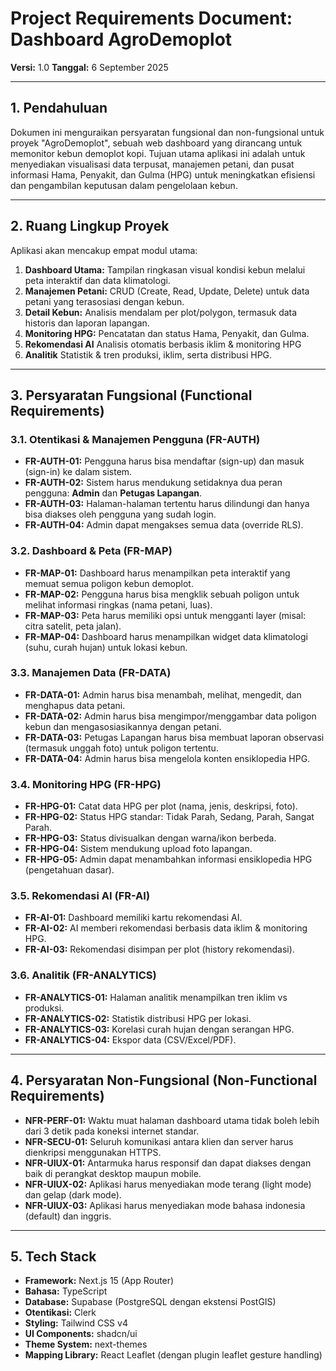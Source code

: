 # Project Requirements Document: Dashboard AgroDemoplot

**Versi:** 1.0
**Tanggal:** 6 September 2025

---

## 1. Pendahuluan

Dokumen ini menguraikan persyaratan fungsional dan non-fungsional untuk proyek "AgroDemoplot", sebuah web dashboard yang dirancang untuk memonitor kebun demoplot kopi. Tujuan utama aplikasi ini adalah untuk menyediakan visualisasi data terpusat, manajemen petani, dan pusat informasi Hama, Penyakit, dan Gulma (HPG) untuk meningkatkan efisiensi dan pengambilan keputusan dalam pengelolaan kebun.

---

## 2. Ruang Lingkup Proyek

Aplikasi akan mencakup empat modul utama:
1.  **Dashboard Utama:** Tampilan ringkasan visual kondisi kebun melalui peta interaktif dan data klimatologi.
2.  **Manajemen Petani:** CRUD (Create, Read, Update, Delete) untuk data petani yang terasosiasi dengan kebun.
3.  **Detail Kebun:** Analisis mendalam per plot/polygon, termasuk data historis dan laporan lapangan.
4.  **Monitoring HPG:** Pencatatan dan status Hama, Penyakit, dan Gulma.
5.  **Rekomendasi AI** Analisis otomatis berbasis iklim & monitoring HPG
6.  **Analitik** Statistik & tren produksi, iklim, serta distribusi HPG.

---

## 3. Persyaratan Fungsional (Functional Requirements)

### 3.1. Otentikasi & Manajemen Pengguna (FR-AUTH)
-   **FR-AUTH-01:** Pengguna harus bisa mendaftar (sign-up) dan masuk (sign-in) ke dalam sistem.
-   **FR-AUTH-02:** Sistem harus mendukung setidaknya dua peran pengguna: **Admin** dan **Petugas Lapangan**.
-   **FR-AUTH-03:** Halaman-halaman tertentu harus dilindungi dan hanya bisa diakses oleh pengguna yang sudah login.
-   **FR-AUTH-04:** Admin dapat mengakses semua data (override RLS).

### 3.2. Dashboard & Peta (FR-MAP)
-   **FR-MAP-01:** Dashboard harus menampilkan peta interaktif yang memuat semua poligon kebun demoplot.
-   **FR-MAP-02:** Pengguna harus bisa mengklik sebuah poligon untuk melihat informasi ringkas (nama petani, luas).
-   **FR-MAP-03:** Peta harus memiliki opsi untuk mengganti layer (misal: citra satelit, peta jalan).
-   **FR-MAP-04:** Dashboard harus menampilkan widget data klimatologi (suhu, curah hujan) untuk lokasi kebun.

### 3.3. Manajemen Data (FR-DATA)
-   **FR-DATA-01:** Admin harus bisa menambah, melihat, mengedit, dan menghapus data petani.
-   **FR-DATA-02:** Admin harus bisa mengimpor/menggambar data poligon kebun dan mengasosiasikannya dengan petani.
-   **FR-DATA-03:** Petugas Lapangan harus bisa membuat laporan observasi (termasuk unggah foto) untuk poligon tertentu.
-   **FR-DATA-04:** Admin harus bisa mengelola konten ensiklopedia HPG.

### 3.4. Monitoring HPG (FR-HPG)
-   **FR-HPG-01:** Catat data HPG per plot (nama, jenis, deskripsi, foto).
-   **FR-HPG-02:** Status HPG standar: Tidak Parah, Sedang, Parah, Sangat Parah.
-   **FR-HPG-03:** Status divisualkan dengan warna/ikon berbeda.
-   **FR-HPG-04:** Sistem mendukung upload foto lapangan.
-   **FR-HPG-05:** Admin dapat menambahkan informasi ensiklopedia HPG (pengetahuan dasar).

### 3.5. Rekomendasi AI (FR-AI)
-   **FR-AI-01:** Dashboard memiliki kartu rekomendasi AI.
-   **FR-AI-02:** AI memberi rekomendasi berbasis data iklim & monitoring HPG.
-   **FR-AI-03:** Rekomendasi disimpan per plot (history rekomendasi).

### 3.6. Analitik (FR-ANALYTICS)
-   **FR-ANALYTICS-01:** Halaman analitik menampilkan tren iklim vs produksi.
-   **FR-ANALYTICS-02:** Statistik distribusi HPG per lokasi.
-   **FR-ANALYTICS-03:** Korelasi curah hujan dengan serangan HPG.
-   **FR-ANALYTICS-04:** Ekspor data (CSV/Excel/PDF).


---

## 4. Persyaratan Non-Fungsional (Non-Functional Requirements)

-   **NFR-PERF-01:** Waktu muat halaman dashboard utama tidak boleh lebih dari 3 detik pada koneksi internet standar.
-   **NFR-SECU-01:** Seluruh komunikasi antara klien dan server harus dienkripsi menggunakan HTTPS.
-   **NFR-UIUX-01:** Antarmuka harus responsif dan dapat diakses dengan baik di perangkat desktop maupun mobile.
-   **NFR-UIUX-02:** Aplikasi harus menyediakan mode terang (light mode) dan gelap (dark mode).
-   **NFR-UIUX-03:** Aplikasi harus menyediakan mode bahasa indonesia (default) dan inggris.


---

## 5. Tech Stack

-   **Framework:** Next.js 15 (App Router)
-   **Bahasa:** TypeScript
-   **Database:** Supabase (PostgreSQL dengan ekstensi PostGIS)
-   **Otentikasi:** Clerk
-   **Styling:** Tailwind CSS v4
-   **UI Components:** shadcn/ui
-   **Theme System:** next-themes
-   **Mapping Library:** React Leaflet (dengan plugin leaflet gesture handling)